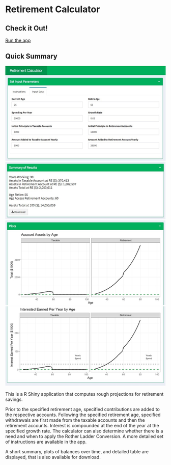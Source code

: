 # Retirement Calculator

## Check it Out!

[Run the app](https://jennynguyen.shinyapps.io/retirement_calculator/)


## Quick Summary

![screenshot of display 1](images/app_screenshot1.jpg)
![screenshot of display 2](images/app_screenshot2.jpg)
![screenshot of display 3](images/app_screenshot3.jpg)
![screenshot of display 4](images/app_screenshot4.jpg)

This is a R Shiny application that computes rough projections for retirement savings. 

Prior to the specified retirement age, specified contributions are added to the respective accounts. Following the specified retirement age, specified withdrawals are first made from the taxable accounts and then the retirement accounts. Interest is compounded at the end of the year at the specified growth rate. The calculator can also determine whether there is a need and when to apply the Rother Ladder Conversion. A more detailed set of instructions are available in the app.

A short summary, plots of balances over time, and detailed table are displayed, that is also available for download.
